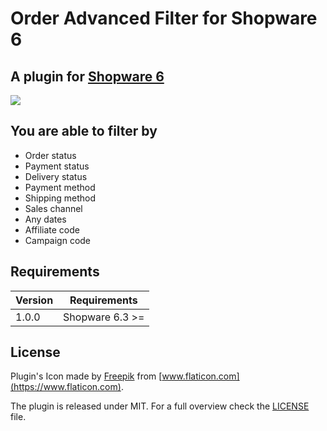 # Order Advanced Filter for Shopware 6

## A plugin for [Shopware 6](https://github.com/shopware/platform)

![](https://media.giphy.com/media/cmSsteJc2o7baGyFWY/giphy.gif)

## You are able to filter by
- Order status
- Payment status
- Delivery status
- Payment method
- Shipping method
- Sales channel
- Any dates
- Affiliate code
- Campaign code

## Requirements

| Version 	| Requirements               	|
|---------	|----------------------------	|
| 1.0.0    	| Shopware 6.3 >=	            |

## License
    
Plugin's Icon made by [Freepik](https://www.flaticon.com/authors/freepik) from [www.flaticon.com](https://www.flaticon.com).

The plugin is released under MIT. For a full overview check the [LICENSE](./LICENSE) file.
